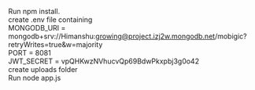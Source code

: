 Run npm install.\
create .env file containing\
MONGODB_URI = mongodb+srv://Himanshu:growing@project.izj2w.mongodb.net/mobigic?retryWrites=true&w=majority\
PORT = 8081\
JWT_SECRET = vpQHKwzNVhucvQp69BdwPkxpbj3g0o42\
create uploads folder\
Run node app.js
